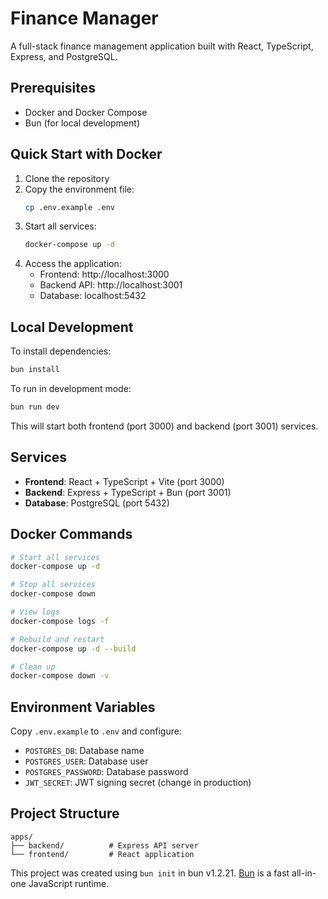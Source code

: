 # Finance Manager

A full-stack finance management application built with React, TypeScript, Express, and PostgreSQL.

## Prerequisites

- Docker and Docker Compose
- Bun (for local development)

## Quick Start with Docker

1. Clone the repository
2. Copy the environment file:
   ```bash
   cp .env.example .env
   ```
3. Start all services:
   ```bash
   docker-compose up -d
   ```
4. Access the application:
   - Frontend: http://localhost:3000
   - Backend API: http://localhost:3001
   - Database: localhost:5432

## Local Development

To install dependencies:

```bash
bun install
```

To run in development mode:

```bash
bun run dev
```

This will start both frontend (port 3000) and backend (port 3001) services.

## Services

- **Frontend**: React + TypeScript + Vite (port 3000)
- **Backend**: Express + TypeScript + Bun (port 3001)
- **Database**: PostgreSQL (port 5432)

## Docker Commands

```bash
# Start all services
docker-compose up -d

# Stop all services
docker-compose down

# View logs
docker-compose logs -f

# Rebuild and restart
docker-compose up -d --build

# Clean up
docker-compose down -v
```

## Environment Variables

Copy `.env.example` to `.env` and configure:

- `POSTGRES_DB`: Database name
- `POSTGRES_USER`: Database user
- `POSTGRES_PASSWORD`: Database password
- `JWT_SECRET`: JWT signing secret (change in production)

## Project Structure

```
apps/
├── backend/          # Express API server
└── frontend/         # React application
```

This project was created using `bun init` in bun v1.2.21. [Bun](https://bun.com) is a fast all-in-one JavaScript runtime.
